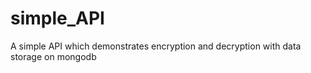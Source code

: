 # simple_API
A simple API which demonstrates encryption and decryption with data storage on mongodb
